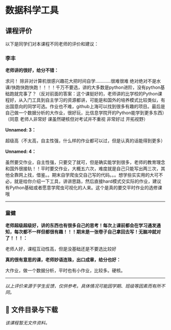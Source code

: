 # 数据科学工具

## 课程评价

以下是同学们对本课程不同老师的评价和建议：

### 李丰

**老师讲的很好，给分不错：**

求问！  除非对计算机很感兴趣花大把时间自学…………很难很难 绝对绝对不是水课/快跑快跑快跑！！！！千万不要选，讲的大多数是python进阶，没有python基础跑就完事了？（反对前面的答案：这个课挺好的，老师讲的比学校的Python课程好，从入门工具到自主学习的资源都讲，可能是和国外的培养模式比较类似，有出国意向的同学可选。作业也不难，github上海可以找到很多有趣的项目。最后是自己做一个数据分析的大作业，很好玩，比信息学院开的Python能学到更多东西）（同意 老师人非常好 课虽然硬核但对考试并不重视 非常好过 开拓视野）

**Unnamed: 3：**

超级高（不太高，自主性强，什么样的作业都可以过，但是认真的话能得到更多）

**Unnamed: 4：**

虽然要交作业，自主性强，只要交了就可，但是确实能学到很多，老师的教育理念和国外很接轨！！平时要交作业，大概五六次，难度就是自己只能写出两三次，其他全靠网上找，借鉴。。期末自学爬虫交自己写的代码。。。想学些实实用的大可不必，就是给你介绍一下工具，讲讲思路，然后直接hard模式交实际的作业，建议有Python基础或者愿意学爬虫可视化的人来。这个是真的要交平时作业的选修课哦

---

### 童健

**老师超级超级好，讲的东西也有很多自己的思考！每次上课前都会在学习通发通知，每次都不一样但都很有趣！！！期末是一张卷子自己拿回去写！无脑冲就对了！！！：**

老师人好，课程互动性高，但是没基础还是不要选比较好

**真的很有意思的课，老师妙语连珠，出口成章，给分也好：**

大作业，做一个数据分析，平时也有小作业，比较多。硬核。

---

*以上评价来源于学生反馈，仅供参考。具体情况可能因学期、班级等因素而有所不同。*
## 📄 文件目录与下载

_该课程暂无文件资料。_
